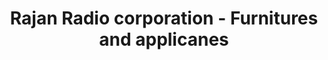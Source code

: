 ---
title: "Rajan Radio corporation - Furnitures and applicanes"
url: /harur/rajan-radio-corporation-furnitures-and-applicanes/
shop: Elektronik
---